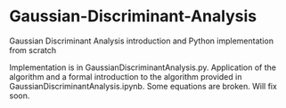 # Gaussian-Discriminant-Analysis
Gaussian Discriminant Analysis introduction and Python implementation from scratch

Implementation is in GaussianDiscriminantAnalysis.py. Application of the algorithm and a formal introduction to the algorithm provided in GaussianDiscriminantAnalysis.ipynb. Some equations are broken. Will fix soon.
